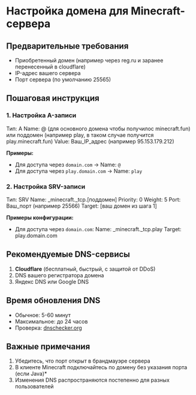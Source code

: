 # Настройка домена для Minecraft-сервера

## Предварительные требования
- Приобретенный домен (например через reg.ru и заранее перенесенный в cloudflare)
- IP-адрес вашего сервера
- Порт сервера (по умолчанию 25565)

## Пошаговая инструкция

### 1. Настройка A-записи
Тип: A
Name: @ (для основного домена чтобы получилос minecraft.fun) или поддомен (например play, в таком случае получится play.minecraft.fun)
Value: Ваш_IP_адрес (например 95.153.179.212)

**Примеры:**
- Для доступа через `domain.com` → Name: `@`
- Для доступа через `play.domain.com` → Name: `play`

### 2. Настройка SRV-записи
Тип: SRV
Name: _minecraft._tcp.[поддомен]
Priority: 0
Weight: 5
Port: Ваш_порт (например 25566)
Target: [ваш домен из шага 1]

**Примеры конфигурации:**
- Для доступа через `domain.com`:
Name: _minecraft._tcp.play
Target: play.domain.com

## Рекомендуемые DNS-сервисы
1. **Cloudflare** (бесплатный, быстрый, с защитой от DDoS)
2. DNS вашего регистратора домена
3. Яндекс DNS или Google DNS

## Время обновления DNS
- Обычное: 5-60 минут
- Максимальное: до 24 часов
- Проверка: [dnschecker.org](https://dnschecker.org)

## Важные примечания
1. Убедитесь, что порт открыт в брандмауэре сервера
2. В клиенте Minecraft подключайтесь по домену без указания порта (если Java)*
3. Изменения DNS распространяются постепенно для разных пользователей
